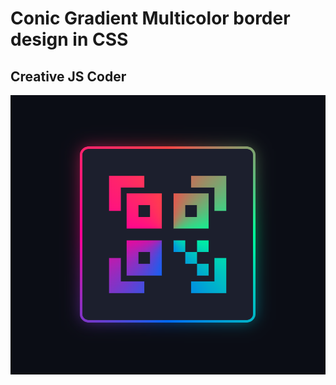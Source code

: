 # Conic Gradient Multicolor border design in CSS 
## Creative JS Coder

<img src="./image/multicolor borders.png"/>
